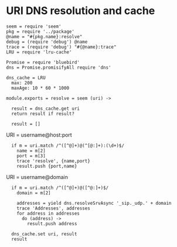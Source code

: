 URI DNS resolution and cache
============================

    seem = require 'seem'
    pkg = require '../package'
    @name = "#{pkg.name}:resolve"
    debug = (require 'debug') @name
    trace = (require 'debug') "#{@name}:trace"
    LRU = require 'lru-cache'

    Promise = require 'bluebird'
    dns = Promise.promisifyAll require 'dns'

    dns_cache = LRU
      max: 200
      maxAge: 10 * 60 * 1000

    module.exports = resolve = seem (uri) ->

      result = dns_cache.get uri
      return result if result?

      result = []

URI = username@host:port

      if m = uri.match /^([^@]+)@(^[@:]+):(\d+)$/
        name = m[2]
        port = m[3]
        trace 'resolve', {name,port}
        result.push {port,name}

URI = username@domain

      if m = uri.match /^([^@]+)@([^@:]+)$/
        domain = m[2]

        addresses = yield dns.resolveSrvAsync '_sip._udp.' + domain
        trace 'Addresses', addresses
        for address in addresses
          do (address) ->
            result.push address

      dns_cache.set uri, result
      result
